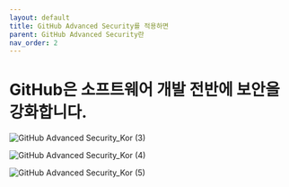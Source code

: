 ```yaml
---
layout: default
title: GitHub Advanced Security를 적용하면
parent: GitHub Advanced Security란
nav_order: 2
---
```



# GitHub은 소프트웨어 개발 전반에 보안을 강화합니다. 
![GitHub Advanced Security_Kor (3)](https://user-images.githubusercontent.com/40287191/119859442-5b996300-bf50-11eb-9241-e8efee5683ed.png)

![GitHub Advanced Security_Kor (4)](https://user-images.githubusercontent.com/40287191/119859525-6fdd6000-bf50-11eb-8e98-e5e178a32080.png)

![GitHub Advanced Security_Kor (5)](https://user-images.githubusercontent.com/40287191/119859559-78359b00-bf50-11eb-81d5-cb39d23c8dc9.png)

